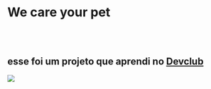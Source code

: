 <h1> We care your pet</h1>
<br>
<br>
<h2> esse foi um projeto que aprendi no <a href="https://aulas.devclub.com.br/login" target="_blank"> Devclub </a> </h2>

<img src="https://github.com/JonathamCarvalho/We-care-your-pet/blob/master/assets/we%20car.PNG?raw=true">
